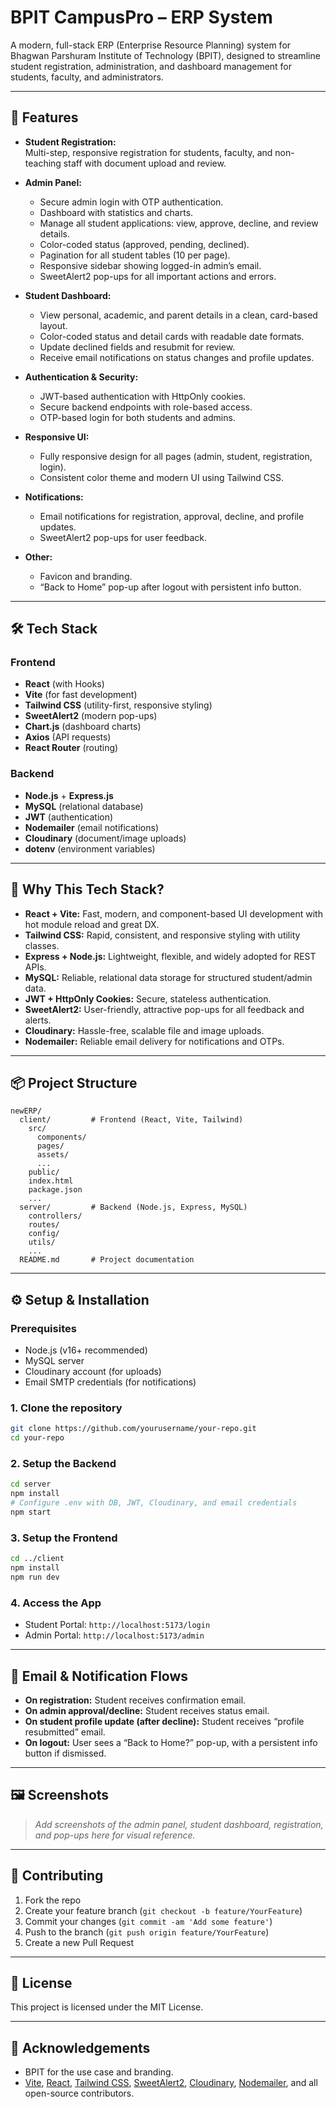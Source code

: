 # BPIT CampusPro – ERP System

A modern, full-stack ERP (Enterprise Resource Planning) system for Bhagwan Parshuram Institute of Technology (BPIT), designed to streamline student registration, administration, and dashboard management for students, faculty, and administrators.

---

## 🚀 Features

- **Student Registration:**  
  Multi-step, responsive registration for students, faculty, and non-teaching staff with document upload and review.

- **Admin Panel:**  
  - Secure admin login with OTP authentication.
  - Dashboard with statistics and charts.
  - Manage all student applications: view, approve, decline, and review details.
  - Color-coded status (approved, pending, declined).
  - Pagination for all student tables (10 per page).
  - Responsive sidebar showing logged-in admin’s email.
  - SweetAlert2 pop-ups for all important actions and errors.

- **Student Dashboard:**  
  - View personal, academic, and parent details in a clean, card-based layout.
  - Color-coded status and detail cards with readable date formats.
  - Update declined fields and resubmit for review.
  - Receive email notifications on status changes and profile updates.

- **Authentication & Security:**  
  - JWT-based authentication with HttpOnly cookies.
  - Secure backend endpoints with role-based access.
  - OTP-based login for both students and admins.

- **Responsive UI:**  
  - Fully responsive design for all pages (admin, student, registration, login).
  - Consistent color theme and modern UI using Tailwind CSS.

- **Notifications:**  
  - Email notifications for registration, approval, decline, and profile updates.
  - SweetAlert2 pop-ups for user feedback.

- **Other:**  
  - Favicon and branding.
  - “Back to Home” pop-up after logout with persistent info button.

---

## 🛠️ Tech Stack

### Frontend
- **React** (with Hooks)
- **Vite** (for fast development)
- **Tailwind CSS** (utility-first, responsive styling)
- **SweetAlert2** (modern pop-ups)
- **Chart.js** (dashboard charts)
- **Axios** (API requests)
- **React Router** (routing)

### Backend
- **Node.js** + **Express.js**
- **MySQL** (relational database)
- **JWT** (authentication)
- **Nodemailer** (email notifications)
- **Cloudinary** (document/image uploads)
- **dotenv** (environment variables)

---

## 🤔 Why This Tech Stack?

- **React + Vite:** Fast, modern, and component-based UI development with hot module reload and great DX.
- **Tailwind CSS:** Rapid, consistent, and responsive styling with utility classes.
- **Express + Node.js:** Lightweight, flexible, and widely adopted for REST APIs.
- **MySQL:** Reliable, relational data storage for structured student/admin data.
- **JWT + HttpOnly Cookies:** Secure, stateless authentication.
- **SweetAlert2:** User-friendly, attractive pop-ups for all feedback and alerts.
- **Cloudinary:** Hassle-free, scalable file and image uploads.
- **Nodemailer:** Reliable email delivery for notifications and OTPs.

---

## 📦 Project Structure

```
newERP/
  client/         # Frontend (React, Vite, Tailwind)
    src/
      components/
      pages/
      assets/
      ...
    public/
    index.html
    package.json
    ...
  server/         # Backend (Node.js, Express, MySQL)
    controllers/
    routes/
    config/
    utils/
    ...
  README.md       # Project documentation
```

---

## ⚙️ Setup & Installation

### Prerequisites
- Node.js (v16+ recommended)
- MySQL server
- Cloudinary account (for uploads)
- Email SMTP credentials (for notifications)

### 1. Clone the repository
```bash
git clone https://github.com/yourusername/your-repo.git
cd your-repo
```

### 2. Setup the Backend

```bash
cd server
npm install
# Configure .env with DB, JWT, Cloudinary, and email credentials
npm start
```

### 3. Setup the Frontend

```bash
cd ../client
npm install
npm run dev
```

### 4. Access the App

- Student Portal: `http://localhost:5173/login`
- Admin Portal: `http://localhost:5173/admin`

---

## 📧 Email & Notification Flows

- **On registration:** Student receives confirmation email.
- **On admin approval/decline:** Student receives status email.
- **On student profile update (after decline):** Student receives “profile resubmitted” email.
- **On logout:** User sees a “Back to Home?” pop-up, with a persistent info button if dismissed.

---

## 🖼️ Screenshots

> _Add screenshots of the admin panel, student dashboard, registration, and pop-ups here for visual reference._

---

## 📝 Contributing

1. Fork the repo
2. Create your feature branch (`git checkout -b feature/YourFeature`)
3. Commit your changes (`git commit -am 'Add some feature'`)
4. Push to the branch (`git push origin feature/YourFeature`)
5. Create a new Pull Request

---

## 📄 License

This project is licensed under the MIT License.

---

## 🙏 Acknowledgements

- BPIT for the use case and branding.
- [Vite](https://vitejs.dev/), [React](https://react.dev/), [Tailwind CSS](https://tailwindcss.com/), [SweetAlert2](https://sweetalert2.github.io/), [Cloudinary](https://cloudinary.com/), [Nodemailer](https://nodemailer.com/), and all open-source contributors.
